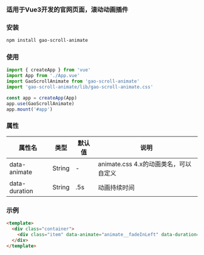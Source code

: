 ### 适用于Vue3开发的官网页面，滚动动画插件

### 安装
```bash
npm install gao-scroll-animate
```

### 使用
```javascript
import { createApp } from 'vue'
import App from './App.vue'
import GaoScrollAnimate from 'gao-scroll-animate'
import 'gao-scroll-animate/lib/gao-scroll-animate.css'

const app = createApp(App)
app.use(GaoScrollAnimate)
app.mount('#app')

```


### 属性
| 属性名 | 类型 | 默认值 | 说明 |
| --- | --- | --- | --- |
| data-animate | String | - | animate.css 4.x的动画类名，可以自定义 |
| data-duration | String | .5s | 动画持续时间 |


### 示例
```html
<template>
  <div class="container">
    <div class="item" data-animate="animate__fadeInLeft" data-duration=".2s">Fade In Up</div>
  </div>
</template>
```